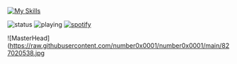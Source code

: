 [![My Skills](https://skillicons.dev/icons?i=discord,github,instagram,linux,raspberrypi,twitter,&theme=dark)](https://skillicons.dev)

![status](https://dev.discordprofiles.me/badge/status/778333176861949953?simple=true)
![playing](https://dev.discordprofiles.me/badge/playing/778333176861949953)
[![spotify](https://dev.discordprofiles.me/badge/spotify/778333176861949953)](https://dev.discordprofiles.me/openspotify/778333176861949953)

![MasterHead](https://raw.githubusercontent.com/number0x0001/number0x0001/main/827020538.jpg


<!-- ![Welcome to my profile!](https://cdn-images-1.medium.com/max/1600/1*g3zcRSjUu50p7_1brc9c2Q.gif) -->                                                
<!-- [![number0x01's github stats](https://github-readme-stats.vercel.app/api?username=number0x01&count_private=true&show_icons=true&theme=radical&hide_rank=false)](https://github.com/anuraghazra/github-readme-stats) -->

<!--
**number0x0001/number0x0001** is a ✨ _special_ ✨ repository because its `README.md` (this file) appears on your GitHub profile.

Here are some ideas to get you started:

- 🔭 I’m currently working on ...
- 🌱 I’m currently learning ...
- 👯 I’m looking to collaborate on ...
- 🤔 I’m looking for help with ...
- 💬 Ask me about ...
- 📫 How to reach me: ...
- 😄 Pronouns: ...
- ⚡ Fun fact: ...
-->
